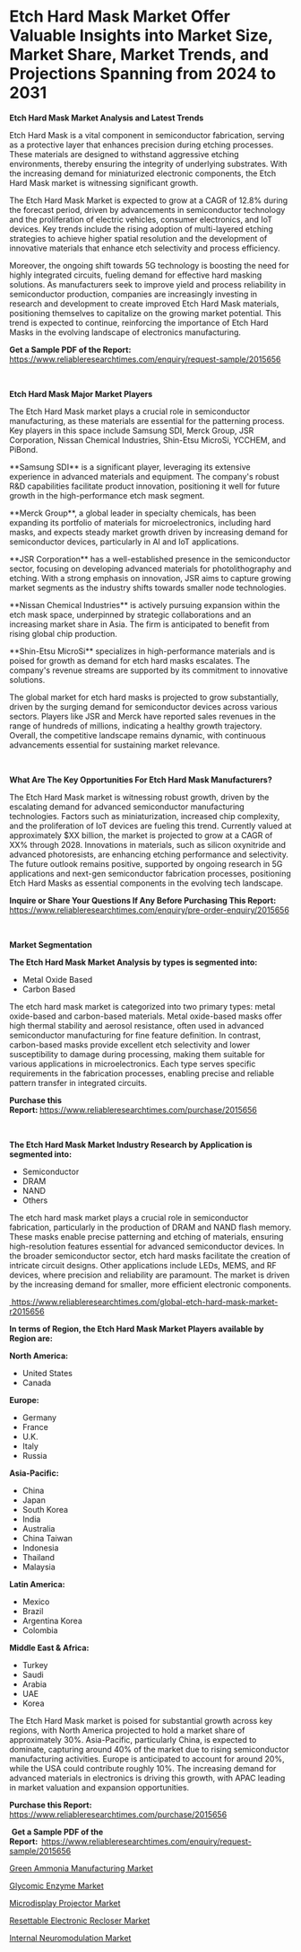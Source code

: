 <p><h1>Etch Hard Mask Market Offer Valuable Insights into Market Size, Market Share, Market Trends, and Projections Spanning from 2024 to 2031</h1></p><p><strong>Etch Hard Mask Market Analysis and Latest Trends</strong></p>
<p><p>Etch Hard Mask is a vital component in semiconductor fabrication, serving as a protective layer that enhances precision during etching processes. These materials are designed to withstand aggressive etching environments, thereby ensuring the integrity of underlying substrates. With the increasing demand for miniaturized electronic components, the Etch Hard Mask market is witnessing significant growth.</p><p>The Etch Hard Mask Market is expected to grow at a CAGR of 12.8% during the forecast period, driven by advancements in semiconductor technology and the proliferation of electric vehicles, consumer electronics, and IoT devices. Key trends include the rising adoption of multi-layered etching strategies to achieve higher spatial resolution and the development of innovative materials that enhance etch selectivity and process efficiency. </p><p>Moreover, the ongoing shift towards 5G technology is boosting the need for highly integrated circuits, fueling demand for effective hard masking solutions. As manufacturers seek to improve yield and process reliability in semiconductor production, companies are increasingly investing in research and development to create improved Etch Hard Mask materials, positioning themselves to capitalize on the growing market potential. This trend is expected to continue, reinforcing the importance of Etch Hard Masks in the evolving landscape of electronics manufacturing.</p></p>
<p><strong>Get a Sample PDF of the Report:&nbsp;</strong> <a href="https://www.reliableresearchtimes.com/enquiry/request-sample/2015656?utm_campaign=1612&utm_medium=2&utm_source=Github&utm_content=ia&utm_term=27102024&utm_id=etch-hard-mask">https://www.reliableresearchtimes.com/enquiry/request-sample/2015656</a></p>
<p>&nbsp;</p>
<p><strong>Etch Hard Mask Major Market Players</strong></p>
<p><p>The Etch Hard Mask market plays a crucial role in semiconductor manufacturing, as these materials are essential for the patterning process. Key players in this space include Samsung SDI, Merck Group, JSR Corporation, Nissan Chemical Industries, Shin-Etsu MicroSi, YCCHEM, and PiBond.</p><p>**Samsung SDI** is a significant player, leveraging its extensive experience in advanced materials and equipment. The company's robust R&D capabilities facilitate product innovation, positioning it well for future growth in the high-performance etch mask segment. </p><p>**Merck Group**, a global leader in specialty chemicals, has been expanding its portfolio of materials for microelectronics, including hard masks, and expects steady market growth driven by increasing demand for semiconductor devices, particularly in AI and IoT applications. </p><p>**JSR Corporation** has a well-established presence in the semiconductor sector, focusing on developing advanced materials for photolithography and etching. With a strong emphasis on innovation, JSR aims to capture growing market segments as the industry shifts towards smaller node technologies.</p><p>**Nissan Chemical Industries** is actively pursuing expansion within the etch mask space, underpinned by strategic collaborations and an increasing market share in Asia. The firm is anticipated to benefit from rising global chip production.</p><p>**Shin-Etsu MicroSi** specializes in high-performance materials and is poised for growth as demand for etch hard masks escalates. The company's revenue streams are supported by its commitment to innovative solutions.</p><p>The global market for etch hard masks is projected to grow substantially, driven by the surging demand for semiconductor devices across various sectors. Players like JSR and Merck have reported sales revenues in the range of hundreds of millions, indicating a healthy growth trajectory. Overall, the competitive landscape remains dynamic, with continuous advancements essential for sustaining market relevance.</p></p>
<p>&nbsp;</p>
<p><strong>What Are The Key Opportunities For Etch Hard Mask Manufacturers?</strong></p>
<p><p>The Etch Hard Mask market is witnessing robust growth, driven by the escalating demand for advanced semiconductor manufacturing technologies. Factors such as miniaturization, increased chip complexity, and the proliferation of IoT devices are fueling this trend. Currently valued at approximately $XX billion, the market is projected to grow at a CAGR of XX% through 2028. Innovations in materials, such as silicon oxynitride and advanced photoresists, are enhancing etching performance and selectivity. The future outlook remains positive, supported by ongoing research in 5G applications and next-gen semiconductor fabrication processes, positioning Etch Hard Masks as essential components in the evolving tech landscape.</p></p>
<p><strong>Inquire or Share Your Questions If Any Before Purchasing This Report:</strong> <a href="https://www.reliableresearchtimes.com/enquiry/pre-order-enquiry/2015656?utm_campaign=1612&utm_medium=2&utm_source=Github&utm_content=ia&utm_term=27102024&utm_id=etch-hard-mask">https://www.reliableresearchtimes.com/enquiry/pre-order-enquiry/2015656</a></p>
<p>&nbsp;</p>
<p><strong>Market Segmentation</strong></p>
<p><strong>The Etch Hard Mask Market Analysis by types is segmented into:</strong></p>
<p><ul><li>Metal Oxide Based</li><li>Carbon Based</li></ul></p>
<p><p>The etch hard mask market is categorized into two primary types: metal oxide-based and carbon-based materials. Metal oxide-based masks offer high thermal stability and aerosol resistance, often used in advanced semiconductor manufacturing for fine feature definition. In contrast, carbon-based masks provide excellent etch selectivity and lower susceptibility to damage during processing, making them suitable for various applications in microelectronics. Each type serves specific requirements in the fabrication processes, enabling precise and reliable pattern transfer in integrated circuits.</p></p>
<p><strong>Purchase this Report:&nbsp;</strong><a href="https://www.reliableresearchtimes.com/purchase/2015656?utm_campaign=1612&utm_medium=2&utm_source=Github&utm_content=ia&utm_term=27102024&utm_id=etch-hard-mask">https://www.reliableresearchtimes.com/purchase/2015656</a></p>
<p>&nbsp;</p>
<p><strong>The Etch Hard Mask Market Industry Research by Application is segmented into:</strong></p>
<p><ul><li>Semiconductor</li><li>DRAM</li><li>NAND</li><li>Others</li></ul></p>
<p><p>The etch hard mask market plays a crucial role in semiconductor fabrication, particularly in the production of DRAM and NAND flash memory. These masks enable precise patterning and etching of materials, ensuring high-resolution features essential for advanced semiconductor devices. In the broader semiconductor sector, etch hard masks facilitate the creation of intricate circuit designs. Other applications include LEDs, MEMS, and RF devices, where precision and reliability are paramount. The market is driven by the increasing demand for smaller, more efficient electronic components.</p></p>
<p><a href="https://www.reliableresearchtimes.com/global-etch-hard-mask-market-r2015656?utm_campaign=1612&utm_medium=2&utm_source=Github&utm_content=ia&utm_term=27102024&utm_id=etch-hard-mask">&nbsp;https://www.reliableresearchtimes.com/global-etch-hard-mask-market-r2015656</a></p>
<p><strong>In terms of Region, the Etch Hard Mask Market Players available by Region are:</strong></p>
<p>
    <p> <strong> North America: </strong>
        <ul>
            <li>United States</li>
            <li>Canada</li>
        </ul>
        </p> 
    <p> <strong> Europe: </strong>
        <ul>
            <li>Germany</li>
            <li>France</li>
            <li>U.K.</li>
            <li>Italy</li>
            <li>Russia</li>
        </ul>
        </p> 
    <p> <strong> Asia-Pacific: </strong>
        <ul>
            <li>China</li>
            <li>Japan</li>
            <li>South Korea</li>
            <li>India</li>
            <li>Australia</li>
            <li>China Taiwan</li>
            <li>Indonesia</li>
            <li>Thailand</li>
            <li>Malaysia</li>
        </ul>
        </p> 
    <p> <strong> Latin America: </strong>
        <ul>
            <li>Mexico</li>
            <li>Brazil</li>
            <li>Argentina Korea</li>
            <li>Colombia</li>
        </ul>
        </p> 
    <p> <strong> Middle East & Africa: </strong>
        <ul>
            <li>Turkey</li>
            <li>Saudi</li>
            <li>Arabia</li>
            <li>UAE</li>
            <li>Korea</li>
        </ul>
    </p>
    </p>
<p><p>The Etch Hard Mask market is poised for substantial growth across key regions, with North America projected to hold a market share of approximately 30%. Asia-Pacific, particularly China, is expected to dominate, capturing around 40% of the market due to rising semiconductor manufacturing activities. Europe is anticipated to account for around 20%, while the USA could contribute roughly 10%. The increasing demand for advanced materials in electronics is driving this growth, with APAC leading in market valuation and expansion opportunities.</p></p>
<p><strong>Purchase this Report: </strong><a href="https://www.reliableresearchtimes.com/purchase/2015656?utm_campaign=1612&utm_medium=2&utm_source=Github&utm_content=ia&utm_term=27102024&utm_id=etch-hard-mask">https://www.reliableresearchtimes.com/purchase/2015656</a></p>
<p>&nbsp;<strong>Get a Sample PDF of the Report:&nbsp;&nbsp;</strong><a href="https://www.reliableresearchtimes.com/enquiry/request-sample/2015656?utm_campaign=1612&utm_medium=2&utm_source=Github&utm_content=ia&utm_term=27102024&utm_id=etch-hard-mask">https://www.reliableresearchtimes.com/enquiry/request-sample/2015656</a></p>
<p><strong></strong></p>
<p><p><a href="https://www.linkedin.com/pulse/green-ammonia-manufacturing-market-maturity-analysis-regional-bbo5f?utm_campaign=1612&utm_medium=2&utm_source=Github&utm_content=ia&utm_term=27102024&utm_id=etch-hard-mask">Green Ammonia Manufacturing Market</a></p><p><a href="https://www.linkedin.com/pulse/global-glycomic-enzyme-market-opportunities-forecast-period-bdk9f?utm_campaign=1612&utm_medium=2&utm_source=Github&utm_content=ia&utm_term=27102024&utm_id=etch-hard-mask">Glycomic Enzyme Market</a></p><p><a href="https://www.linkedin.com/pulse/global-microdisplay-projector-market-share-growth-opportunities-ljbnf?utm_campaign=1612&utm_medium=2&utm_source=Github&utm_content=ia&utm_term=27102024&utm_id=etch-hard-mask">Microdisplay Projector Market</a></p><p><a href="https://www.linkedin.com/pulse/resettable-electronic-recloser-market-revolution-2024-2031-pvn5f?utm_campaign=1612&utm_medium=2&utm_source=Github&utm_content=ia&utm_term=27102024&utm_id=etch-hard-mask">Resettable Electronic Recloser Market</a></p><p><a href="https://www.linkedin.com/pulse/internal-neuromodulation-market-evolution-regional-adaptations-0wo5f?utm_campaign=1612&utm_medium=2&utm_source=Github&utm_content=ia&utm_term=27102024&utm_id=etch-hard-mask">Internal Neuromodulation Market</a></p></p>